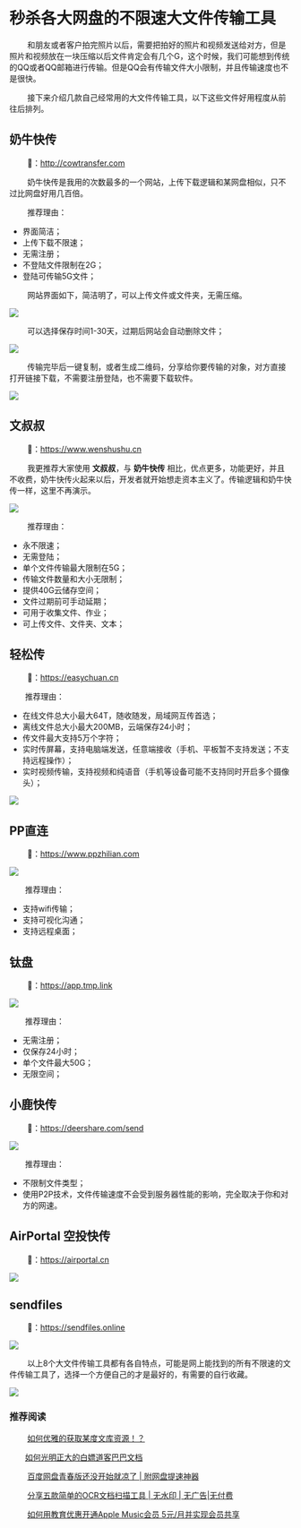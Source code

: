 <!--
 * @Author: your name
 * @Date: 2022-01-27 20:57:27
 * @LastEditTime: 2022-01-28 12:20:12
 * @LastEditors: Please set LastEditors
 * @Description: 打开koroFileHeader查看配置 进行设置: https://github.com/OBKoro1/koro1FileHeader/wiki/%E9%85%8D%E7%BD%AE
 * @FilePath: /Code/Markdown 源代码/2022.01.28 大文件传输工具/大文件传输工具.md
-->

# 秒杀各大网盘的不限速大文件传输工具

&emsp;&emsp; 和朋友或者客户拍完照片以后，需要把拍好的照片和视频发送给对方，但是照片和视频放在一块压缩以后文件肯定会有几个G，这个时候，我们可能想到传统的QQ或者QQ邮箱进行传输。但是QQ会有传输文件大小限制，并且传输速度也不是很快。

&emsp;&emsp; 接下来介绍几款自己经常用的大文件传输工具，以下这些文件好用程度从前往后排列。

## 奶牛快传

&emsp;&emsp; 🔗：http://cowtransfer.com

&emsp;&emsp; 奶牛快传是我用的次数最多的一个网站，上传下载逻辑和某网盘相似，只不过比网盘好用几百倍。

&emsp;&emsp; 推荐理由：

- 界面简洁；
- 上传下载不限速；
- 无需注册；
- 不登陆文件限制在2G；
- 登陆可传输5G文件；

&emsp;&emsp; 网站界面如下，简洁明了，可以上传文件或文件夹，无需压缩。

![](https://mmbiz.qpic.cn/sz_mmbiz_png/WefE7OF5zK95K64sDhDJeGra2VM8rWLWjCPT5TuGxmCcql7aGNhVjicWgWJiaDHJYeXSTWqU5bhwmjiaQWCc5jYNA/0?wx_fmt=png)

&emsp;&emsp; 可以选择保存时间1-30天，过期后网站会自动删除文件；

![](https://mmbiz.qpic.cn/sz_mmbiz_png/WefE7OF5zK95K64sDhDJeGra2VM8rWLWemOMJhribCgicRSKhNOMuNem5Eee2kh0x5pG0lFicP1v7XcVGSm3jS5fw/0?wx_fmt=png)

&emsp;&emsp; 传输完毕后一键复制，或者生成二维码，分享给你要传输的对象，对方直接打开链接下载，不需要注册登陆，也不需要下载软件。

![](https://mmbiz.qpic.cn/sz_mmbiz_png/WefE7OF5zK95K64sDhDJeGra2VM8rWLWUjX8wIHicT7FERruuwtyHqzX2hAdyrmvQKPAek5EK3gB9pB9zzXGuRg/0?wx_fmt=png)


## 文叔叔

&emsp;&emsp; 🔗：https://www.wenshushu.cn

&emsp;&emsp; 我更推荐大家使用 **文叔叔**，与 **奶牛快传** 相比，优点更多，功能更好，并且不收费，奶牛快传火起来以后，开发者就开始想走资本主义了。传输逻辑和奶牛快传一样，这里不再演示。

![](https://mmbiz.qpic.cn/sz_mmbiz_png/WefE7OF5zK95K64sDhDJeGra2VM8rWLWM9y6vN7HgZsrfclANgaX4qNsO73EKfzr3sQ61Htk8J1Uia6CduNNZxg/0?wx_fmt=png)

&emsp;&emsp; 推荐理由：

- 永不限速；
- 无需登陆；
- 单个文件传输最大限制在5G；
- 传输文件数量和大小无限制；
- 提供40G云储存空间；
- 文件过期前可手动延期；
- 可用于收集文件、作业；
- 可上传文件、文件夹、文本；


## 轻松传

&emsp;&emsp; 🔗：https://easychuan.cn

&emsp;&emsp;推荐理由：

- 在线文件总大小最大64T，随收随发，局域网互传首选；
- 离线文件总大小最大200MB，云端保存24小时；
- 传文件最大支持5万个字符；
- 实时传屏幕，支持电脑端发送，任意端接收（手机、平板暂不支持发送；不支持远程操作）；
- 实时视频传输，支持视频和纯语音（手机等设备可能不支持同时开启多个摄像头）；

![](https://mmbiz.qpic.cn/sz_mmbiz_png/WefE7OF5zK95K64sDhDJeGra2VM8rWLWtUcaXOxCQlU4KSFa5W4Y1pHR8B4uuUtRJ7GTUm6mJ1Q9aD3unDJoyg/0?wx_fmt=png)




## PP直连

&emsp;&emsp; 🔗：https://www.ppzhilian.com

![](https://mmbiz.qpic.cn/sz_mmbiz_gif/WefE7OF5zK95K64sDhDJeGra2VM8rWLWAYDmGIJb5aXHddW0gBndWHLMyLFZibNX9baLQ9ricspKtekaN42MDSZg/0?wx_fmt=gif)

&emsp;&emsp;推荐理由：

- 支持wifi传输；
- 支持可视化沟通；
- 支持远程桌面；



## 钛盘

&emsp;&emsp; 🔗：https://app.tmp.link

![](https://mmbiz.qpic.cn/sz_mmbiz_png/WefE7OF5zK95K64sDhDJeGra2VM8rWLW1QzCHtTRKgpF7yHVbRdIJ5iafzichRx2lGZzibY7Bz29ib9dtBVgoTkBAw/0?wx_fmt=png)

&emsp;&emsp;推荐理由：

- 无需注册；
- 仅保存24小时；
- 单个文件最大50G；
- 无限空间；

## 小鹿快传

&emsp;&emsp; 🔗：https://deershare.com/send

![](https://mmbiz.qpic.cn/sz_mmbiz_gif/WefE7OF5zK95K64sDhDJeGra2VM8rWLWJ9fW2IrAcXiabvmUJiaQS2DibFFydeEeFib9vksIhyGmvUgZgwdAeODhicA/0?wx_fmt=gif)


&emsp;&emsp;推荐理由：
- 不限制文件类型；
- 使用P2P技术，文件传输速度不会受到服务器性能的影响，完全取决于你和对方的网速。




## AirPortal 空投快传

&emsp;&emsp; 🔗：https://airportal.cn

![](https://mmbiz.qpic.cn/sz_mmbiz_gif/WefE7OF5zK95K64sDhDJeGra2VM8rWLWBA9KZWliaicmDUdUsj5rQKjPrRmZ9LAvmuIt1SeZs1DDYPg5AxCic34sw/0?wx_fmt=gif)


## sendfiles

&emsp;&emsp; 🔗：https://sendfiles.online


![](https://mmbiz.qpic.cn/sz_mmbiz_gif/WefE7OF5zK95K64sDhDJeGra2VM8rWLWK0vSqOmdLwP3eyapAOqrOibax4WLuJORNsqfjQr5BOichibLaPX06ib5aQ/0?wx_fmt=gif)

&emsp;&emsp; 以上8个大文件传输工具都有各自特点，可能是网上能找到的所有不限速的文件传输工具了，选择一个方便自己的才是最好的，有需要的自行收藏。

![](https://mmbiz.qpic.cn/sz_mmbiz_png/WefE7OF5zK9m9wbpQHiarJ1Zbt1eyKDfWEUmt6YHowBicSb5fIpr9q5AvWvK6xqJEDTs4vxqLicCeCg2sJiaZh7Ofg/0?wx_fmt=png)

### 推荐阅读

&emsp;&emsp;  [如何优雅的获取某度文库资源！？](https://mp.weixin.qq.com/s?__biz=MzU1ODcwMDAwMw==&mid=2247487071&idx=1&sn=76ac1bc10433f746515162c783bcfeb9&chksm=fc23cad3cb5443c52ca979adc3c536edfc7a5176065cd11e4ad1026119a26972edd45f4f0bb5&token=1563072136&lang=zh_CN#rd)

&emsp;&emsp;[如何光明正大的白嫖道客巴巴文档](https://mp.weixin.qq.com/s?__biz=MzU1ODcwMDAwMw==&mid=2247487094&idx=1&sn=769c5cd532d961ea6b9265d8d137a7ad&chksm=fc23cafacb5443ec82deeb15afa7777a8cca41bab91c204044c85cb91fa9931a6150d5a5fb3a&token=1719314948&lang=zh_CN#rd)

&emsp;&emsp; [百度网盘青春版还没开始就凉了 | 附网盘提速神器](https://mp.weixin.qq.com/s?__biz=MzU1ODcwMDAwMw==&mid=2247486955&idx=1&sn=9850555c2872764ffe7a3c8eafa9a5a0&chksm=fc23c967cb544071b79194e8cebcfa68e0bc8b214c4ec4400e884751b95273ff0d0d34688db2&token=1563072136&lang=zh_CN#rd)

&emsp;&emsp; [分享五款简单的OCR文档扫描工具 | 无水印 | 无广告|无付费](https://mp.weixin.qq.com/s?__biz=MzU1ODcwMDAwMw==&mid=2247486805&idx=1&sn=2e4e481760a733c1ec10af7e1ba97496&chksm=fc23c9d9cb5440cfb705532f2b9aea836475624cfe3294baf08679938dda7c573d3e5623bfb2&token=1563072136&lang=zh_CN#rd)

&emsp;&emsp; [如何用教育优惠开通Apple Music会员 5元/月并实现会员共享](https://mp.weixin.qq.com/s?__biz=MzU1ODcwMDAwMw==&mid=2247486916&idx=1&sn=c53881d2ed09264f6342ad3772bf6c93&chksm=fc23c948cb54405e9034b5fa8b815f45afb3464d095ab81e5da8aec116f2c0a3a357b0866b89&token=1563072136&lang=zh_CN#rd)


